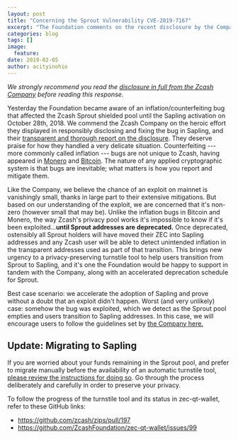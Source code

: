 ```yaml
---
layout: post
title: "Concerning the Sprout Vulnerability CVE-2019-7167"
excerpt: "The Foundation comments on the recent disclosure by the Company"
categories: blog
tags: []
image:
  feature: 
date: 2019-02-05
author: acityinohio
---
```


*We strongly recommend you read the [disclosure in full from the Zcash Company](https://z.cash/blog/zcash-counterfeiting-vulnerability-successfully-remediated/) before reading this response.*

Yesterday the Foundation became aware of an inflation/counterfeiting bug that affected the Zcash Sprout shielded pool until the Sapling activation on October 28th, 2018. We commend the Zcash Company on the heroic effort they displayed in responsibly disclosing and fixing the bug in Sapling, and their [transparent and thorough report on the disclosure](https://z.cash/blog/zcash-counterfeiting-vulnerability-successfully-remediated/). They deserve praise for how they handled a very delicate situation. Counterfeiting --- more commonly called inflation --- bugs are not unique to Zcash, having appeared in [Monero](https://src.getmonero.org/2017/05/17/disclosure-of-a-major-bug-in-cryptonote-based-currencies.html) and [Bitcoin](https://bitcoincore.org/en/2018/09/20/notice/). The nature of any applied cryptographic system is that bugs are inevitable; what matters is how you report and mitigate them.

Like the Company, we believe the chance of an exploit on mainnet is vanishingly small, thanks in large part to their extensive mitigations. But based on our understanding of the exploit, we are concerned that it's non-zero (however small that may be). Unlike the inflation bugs in Bitcoin and Monero, the way Zcash's privacy pool works it's impossible to know if it's been exploited...**until Sprout addresses are deprecated.** Once deprecated, ostensibly all Sprout holders will have moved their ZEC into Sapling addresses and any Zcash user will be able to detect unintended inflation in the transparent addresses used as part of that transition. This brings new urgency to a privacy-preserving turnstile tool to help users transition from Sprout to Sapling, and it's one the Foundation would be happy to support in tandem with the Company, along with an accelerated deprecation schedule for Sprout.

Best case scenario: we accelerate the adoption of Sapling and prove without a doubt that an exploit didn't happen. Worst (and very unlikely) case: somehow the bug was exploited, which we detect as the Sprout pool empties and users transition to Sapling addresses. In this case, we will encourage users to follow the guidelines set by [the Company here.](https://z.cash/blog/defense-against-counterfeiting-in-shielded-pools/)

## Update: Migrating to Sapling

If you are worried about your funds remaining in the Sprout pool, and prefer to migrate manually before the availability of an automatic turnstile tool, [please review the instructions for doing so](https://zcash.readthedocs.io/en/latest/rtd_pages/sapling_turnstile.html). Go through the process deliberately and carefully in order to preserve your privacy.

To follow the progress of the turnstile tool and its status in zec-qt-wallet, refer to these GitHub links:

* https://github.com/zcash/zips/pull/197
* https://github.com/ZcashFoundation/zec-qt-wallet/issues/99

